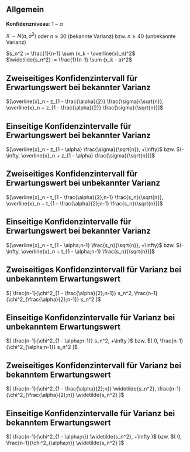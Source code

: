 
## Allgemein
**Konfidenzniveau**: $1 - \alpha$

$X \sim N(a, \sigma^2)$ oder $n \geq 30$ (bekannte Varianz) bzw. $n \geq 40$ (unbekannte Varianz)

$s_n^2 := \frac{1}{n-1} \sum (x_k - \overline{x}_n)^2$  
$\widetilde{s_n^2} := \frac{1}{n-1} \sum (x_k - a)^2$  


## Zweiseitiges Konfidenzintervall für Erwartungswert bei bekannter Varianz
$[\overline{x}_n - z_{1 - \frac{\alpha}{2}} \frac{\sigma}{\sqrt{n}},
  \overline{x}_n + z_{1 - \frac{\alpha}{2}} \frac{\sigma}{\sqrt{n}}]$

## Einseitige Konfidenzintervalle für Erwartungswert bei bekannter Varianz

$[\overline{x}_n - z_{1 - \alpha} \frac{\sigma}{\sqrt{n}}, +\infty)$
bzw. 
$(-\infty, \overline{x}_n + z_{1 - \alpha} \frac{\sigma}{\sqrt{n}}]$

## Zweiseitiges Konfidenzintervall für Erwartungswert bei unbekannter Varianz
$[\overline{x}_n - t_{1 - \frac{\alpha}{2};n-1} \frac{s_n}{\sqrt{n}},
  \overline{x}_n + t_{1 - \frac{\alpha}{2};n-1} \frac{s_n}{\sqrt{n}}]$

## Einseitige Konfidenzintervalle für Erwartungswert bei bekannter Varianz

$[\overline{x}_n - t_{1 - \alpha;n-1} \frac{s_n}{\sqrt{n}}, +\infty)$
bzw. 
$(-\infty, \overline{x}_n + t_{1 - \alpha;n-1} \frac{s_n}{\sqrt{n}}]$

## Zweiseitiges Konfidenzintervall für Varianz bei unbekanntem Erwartungswert
$[
    \frac{n-1}{\chi^2_{1 - \frac{\alpha}{2};n-1}} s_n^2,
    \frac{n-1}{\chi^2_{\frac{\alpha}{2};n-1}} s_n^2
]$

## Einseitige Konfidenzintervalle für Varianz bei unbekanntem Erwartungswert
$[ \frac{n-1}{\chi^2_{1 - \alpha;n-1}} s_n^2, +\infty )$
bzw.
$( 0, \frac{n-1}{\chi^2_{\alpha;n-1}} s_n^2 ]$

## Zweiseitiges Konfidenzintervall für Varianz bei bekanntem Erwartungswert
$[
    \frac{n-1}{\chi^2_{1 - \frac{\alpha}{2};n}} \widetilde{s_n^2},
    \frac{n-1}{\chi^2_{\frac{\alpha}{2};n}} \widetilde{s_n^2}
]$

## Einseitige Konfidenzintervalle für Varianz bei bekanntem Erwartungswert
$[ \frac{n-1}{\chi^2_{1 - \alpha;n}} \widetilde{s_n^2}, +\infty )$
bzw.
$( 0, \frac{n-1}{\chi^2_{\alpha;n}} \widetilde{s_n^2} ]$